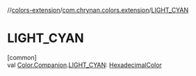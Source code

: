 //[colors-extension](../../index.md)/[com.chrynan.colors.extension](index.md)/[LIGHT_CYAN](-l-i-g-h-t_-c-y-a-n.md)

# LIGHT_CYAN

[common]\
val [Color.Companion](../../../colors-core/colors-core/com.chrynan.colors/-color/-companion/index.md).[LIGHT_CYAN](-l-i-g-h-t_-c-y-a-n.md): [HexadecimalColor](../../../colors-core/colors-core/com.chrynan.colors/-hexadecimal-color/index.md)
